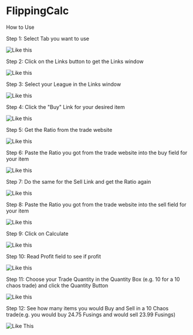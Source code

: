# FlippingCalc

How to Use 

Step 1: Select Tab you want to use

![Like this](https://i.imgur.com/JJmtyru.png)

Step 2: Click on the Links button to get the Links window

![Like this](https://i.imgur.com/RfIoC0Y.png)

Step 3: Select your League in the Links window

![Like this](https://i.imgur.com/UOQ1TX9.png)

Step 4: Click the "Buy" Link for your desired item

![Like this](https://i.imgur.com/DpQ2vFb.png)

Step 5: Get the Ratio from the trade website

![Like this](https://i.imgur.com/ia7uRxF.png)

Step 6: Paste the Ratio you got from the trade website into the buy field for your item

![Like this](https://i.imgur.com/UdkDHUf.png)

Step 7: Do the same for the Sell Link and get the Ratio again

![Like this](https://i.imgur.com/aeXO7XM.png)

Step 8: Paste the Ratio you got from the trade website into the sell field for your item

![Like this](https://i.imgur.com/4kyya7G.png)

Step 9: Click on Calculate

![Like this](https://i.imgur.com/3v9BBNk.png)

Step 10: Read Profit field to see if profit

![Like this](https://i.imgur.com/hpx6qlA.png)

Step 11: Choose your Trade Quantity in the Quantity Box (e.g. 10 for a 10 chaos trade) and click the Quantity Button

![Like this](https://i.imgur.com/eu3IuWb.png)

Step 12: See how many items you would Buy and Sell in a 10 Chaos trade(e.g. you would buy 24.75 Fusings and would sell 23.99 Fusings)

![Like This](https://i.imgur.com/OWM9ifI.png)
